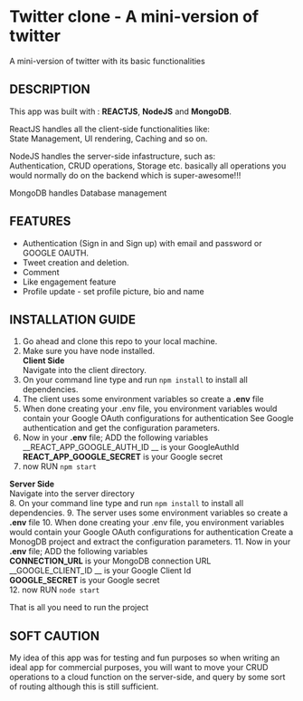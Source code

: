# Twitter clone - A mini-version of twitter
A mini-version of twitter with its basic functionalities

## DESCRIPTION
This app was built with : __REACTJS__, __NodeJS__ and __MongoDB__.

ReactJS handles all the client-side functionalities like: <br>
State Management, UI rendering, Caching and so on.

NodeJS handles the server-side infastructure, such as: <br>
Authentication, CRUD operations, Storage etc. basically all operations you would normally do on the backend which is super-awesome!!!

MongoDB handles Database management

## FEATURES
- Authentication (Sign in and Sign up) with email and password or GOOGLE OAUTH.
- Tweet creation and deletion.
- Comment 
- Like engagement feature
- Profile update - set profile picture, bio and name 

## INSTALLATION GUIDE
1. Go ahead and clone this repo to your local machine.
2. Make sure you have node installed. <br>
__Client Side__ <br>
Navigate into the client directory. <br>
3. On your command line type and run `npm install` to install all dependencies.
4. The client uses some environment variables so create a __.env__ file
5. When done creating your .env file, you environment variables would contain your Google OAuth configurations for authentication
   See Google authentication and get the configuration parameters.
6. Now in your __.env__ file; ADD the following variables <br>
   __REACT_APP_GOOGLE_AUTH_ID __ is your GoogleAuthId <br>
   __REACT_APP_GOOGLE_SECRET__ is your Google secret <br>
7. now RUN `npm start`

__Server Side__ <br>
Navigate into the server directory <br>
8. On your command line type and run `npm install` to install all dependencies.
9. The server uses some environment variables so create a __.env__ file
10. When done creating your .env file, you environment variables would contain your Google OAuth configurations for authentication
   Create a MonogDB project and extract the configuration parameters.
11. Now in your __.env__ file; ADD the following variables <br>
   __CONNECTION_URL__ is your MongoDB connection URL <br>
   __GOOGLE_CLIENT_ID __ is your Google Client Id <br>
   __GOOGLE_SECRET__ is your Google secret <br>
12. now RUN `node start`

That is all you need to run the project 

## SOFT CAUTION
My idea of this app was for testing and fun purposes so when writing an ideal app for commercial purposes, you will want to move your CRUD operations to a cloud function on the server-side, and query by some sort of routing although this is still sufficient.
   


